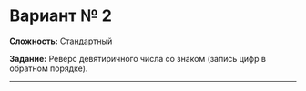 # Вариант № 2
**Сложность:** Стандартный

**Задание:**  Реверс девятиричного числа со знаком (запись цифр в обратном порядке).

---